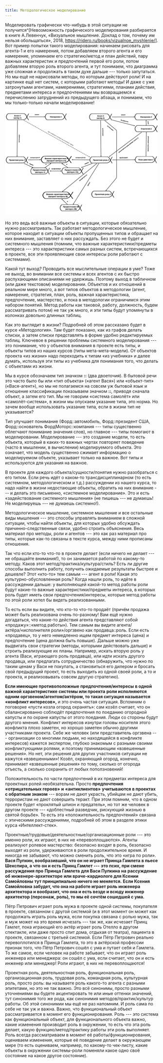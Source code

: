 ```yaml
---
title: Методологическое моделирование
---
```


Моделировать графически что-нибудь в этой ситуации не
получится^[Невозможность графического моделирования
разбирается в книге А.Левенчук, «Визуальное мышление. Доклад о том,
почему им нельзя обольщаться», 2018,
<https://ridero.ru/books/vizualnoe_myshlenie/>]. Вот
пример попытки такого моделирования: начинаем рисовать для агента-1 и
его намерения, потом добавляем второго агента и его намерение, упоминаем
его стратегию/метод и план действий, пару важных характеристик и
предпочтений первой его роли, потом добавляем вторую роль второго
агента, и тут понимаем, что диаграмма уже сложная и продолжать в таком
духе дальше --- только запутаться. Но мы ещё не нарисовали методы, по
которым действуют роли! И на картинке ещё нет систем, с которыми
работают методы! И даже с уже затронутыми агентами, намерениями,
стратегиями, планами действия, предметами интереса и предпочтениями мы
возвращаемся к перечислению затруднений из предыдущего абзаца, и
понимаем, что мы только-только начали моделирование!


![](11-methodological-modeling-20.png)


Но это ведь всё важные объекты в ситуации, которые обязательно нужно
рассматривать. Так работает методологическое мышление, которое находит в
ситуации объекты пропущенных типов и обращает на них внимание,
заставляет о них рассуждать. Без этого не будет и системного мышления
(помним, что важные характеристики/предметы интереса --- это
характеристики самых разных систем, встречающихся в проекте, все эти
проявляющие свои интересы роли работают с системами).

Какой тут выход? Проводить все мыслительные операции в уме? Тоже не
выход, во внимании все системы и всех агентов с их быстро распухающими
описаниями не удержишь. Поэтому выход в табличном (или даже текстовом)
моделировании. Объектов и их отношений в реальном мире много, а вот
типов объектов в методологии (агент, намерение, стратегия, план, роль,
важная характеристика, предпочтение, мастерство, и пока в методологии
ограничимся этим набором понятий. Метод работы как таковой, работу,
должность, будем рассматривать потом) не так уж много, и эти типы будут
упомянуты в колонках довольно длинных таблиц.

Как это выглядит в жизни? Подробней об этом рассказано будет в курсе
«Методология». Там будет показано, как из графов делать списки, а затем
списки представлять в форме удобно редактируемых таблиц. Ключевое в
решении проблемы системного моделирования --- это понимание, что у
объектов внимания в проекте есть типы, и объекты типов из наших курсов
(типы мета-мета-модели). От объектов проекта «из жизни» надо переходить
к типам «из учебника» и далее думать, используя эти типы из учебника для
понимания того, что делать с объектами из жизни.

Мы в курсе обозначаем тип значком **::** (два двоеточия). В бытовой речи
это часто было бы или «тип объекта» («агент Вася») или «объект-тип»
(«Вася-агент»), но мы не полагаемся на совсем уж бытовой язык и
отношение классификации показываем значком **::**, приводя сначала
объект, а затем его тип. Мы не говорим «система самолёт» или
«самолёт-система», в жизни мы опускаем указание типа, это норма. Но
зачем вообще использовать указание типа, если в жизни тип не
указывается?

Тип улучшает понимание (Форд::автомобиль, Форд::президент США,
Форд::основатель ФордМоторс::компания --- типы существенно облегчают
понимание значения слов), но главное --- типы помогают в моделировании.
Моделирование --- это создание модели, то есть объекта, который в
каких-то важных чертах повторяет поведение (часто в мышлении, в
вычислении) моделируемого объекта. Это означает, что модель существенно
сжимает информацию о моделируемом объекте, указывает только на важное.
Вот типы и используются для указания на важное.

В проекте для каждого объекта/сущности/понятия нужно разобраться с его
типом. Если речь идёт о каком-то трансдисциплинарном (то есть системном,
методологическом и т.д.) рассуждении из нашего курса, то надо найти в
жизни недостающие объекты, обратить на них внимание --- и делать это
письменно, «системное моделирование». Это и есть «задействование
системного мышления» (не пишешь --- не думаешь! Не моделируешь --- не
думаешь системно!).

Методологическое мышление, системное мышление и все остальные виды
мышления --- это способы управлять вниманием в сложной ситуации, чтобы
найти объекты, для которых удобно обсуждать причинно-следственные связи,
удобно строить объяснения. Весь материал про методы, роли и агентов ---
это как раз материал про типы, которые как-то связаны в тексте курса,
между ними прописаны отношения.

Так что если кто-то что-то в проекте делает (если ничего не делает ---
не обращайте внимания!), то он занимается работой по какому-то методу.
Каков этот метод/практика/культура/стиль? Есть ли другие способы
выполнить работу, получить ожидаемые результаты быстрее и дешевле? Этот
«кто-то» тем самым --- агент в роли! Какая это культурно-обусловленная
роль? Когда нашли роль, то идёте в рассуждении дальше: у выполняющей
какой-то метод работы роли будут какие-то важные характеристики/предметы
интереса, в которых роль будет иметь свои предпочтения/интересы, которые
метод работы по этой роли хотел бы видеть реализованными.

То есть если вы видите, что кто-то что-то продаёт (причём продажа может
быть реализована очень по-разному! Вам ещё нужно догадаться, что
какие-то действия агента представляют собой «продажу»::«метод работы»).
Тем самым вы видите агента/актёра/«исполнителя роли»/оргзвено как
продавца::роль. Если есть «продавец», то у него немедленно ищем предмет
интереса (цена) и предпочтение (цена должна быть повыше). Дальше можно
уже выдвигать свои стратегии (методы, которыми действовать дальше) и
строить реализующие их планы. Например, искать вторую роль у агента
(Васи, играющего роль продавца), или идти искать другого продавца, или
предлагать сотрудничество (обнаружить, что нужно по таким ценам у Васи
не покупать, а становиться его дилером и бросать свой предыдущий проект,
то есть выходить из одной своей роли, а то и проекта, и реализовывать
совсем другую стратегию).

**Если имеющие противоположные** **предпочтения/интересы** **в одной**
**важной характеристике** **системы или проекта** **роли исполняются
одним** **оргзвеном/агентом/актёром, то такая ситуация называется**
**«конфликт интересов»,** и это очень частая ситуация. Вспомним о
поговорке «пусти козла огород охранять»: сам козёл считает, что он
сбалансированно соблюдёт предпочтения по поеданию огородной капусты и по
охране капусты от этого поедания. Люди со стороны будут другого мнения.
Конфликт интересов изнутри головы носителя этого конфликта плохо
заметен, но хорошо заметен обычно другими участниками проекта. Себе же
человек (или представитель оргзвена --- организации со многими людьми,
но находящейся в конфликте интересов) кажется экспертом, глубоко
знакомым с разными своими конфликтующими ролями, и поэтому принимающим
«взвешенные решения». Но нет, эти решения для других участников ситуации
не кажутся «взвешенными»! Козёл, охраняющий огород, конечно, принимает
«взвешенные решения» по тому, сколько от огорода отъесть, а сколько
сохранить от любых поползновений!

Положительность по части предпочтений в их предметах интереса для
проектных ролей необязательна. Просто **предпочтения** **«отрицательных
героев»** **и** **«антиклиентов»** **учитываются** **в проектах** **с
обратным знаком** --- ворам не дают украсть, убийцам не дают убить,
террористам не дают совершить теракт. При этом помним, что в одном
проекте будет «проклятый шпион и предатель», но тот же человек в другом
проекте --- «доблестный разведчик, рискующий жизнью в святой борьбе». То
есть эта «положительность предпочтений» связана с этическими
рассуждениями, подробней об этом в разделе этики курса «Интеллект-стек».

Проектные/трудовые/деятельностные/организационные роли --- это именно
роли, их играют, в них не «перевоплощаются». Агенты реализуют ролевое
мастерство: безопасно входят в роль, безопасно выходят из роли,
удерживаются в роли продолжительное время. И никогда не забывают, что
можно сменить роль, что это «игра по роли». **Вася Пупкин, вообразивший,
что он не играет Принца Гамлета** **в пьесе Шекспира, а** **что** **он и
есть Принц Гамлет ---** **это псих, при смене** **рассуждения про**
**Принца Гамлета** **для Васи Пупкина** **на** **рассуждение об**
**инженере-архитекторе** **или враче-кардиологе для Ксении Самойловны**
**тут принципиально ничего не меняется.** **Если Ксения Самойловна
забудет, что она на работе играет роль инженера архитектора и вообразит,
что она и есть везде и всюду инженер архитектор (персонаж, роль), то мы
её сочтём сошедшей с ума.**

Пётр Петрович играет роль мужа в проекте одной системы, покупателя в
проекте, связанном с другой системой (и в этот момент он может как
продолжать играть роль мужа, если покупка связана с ролью мужа, так и
муж может на это время исчезать --- так же, как исчезает Принц Гамлет,
пока играющий его актёр играет роль Отелло в другом спектакле, или даже
просто спит дома, отдыхая от театра), пациента в проекте, связанном с
третьей системой. Если Пётр Петрович реально перевоплотился в Принца
Гамлета, то это в актёрской профессии признак того, что Пётр Петрович
сошёл с ума и путает себя и Гамлета. То же самое, если человек на работе
забывает, что он играет роль инженера или менеджера: он сошёл с ума,
если считает, что он и есть инженер или менеджер! Роли играют, в них не
перевоплощаются!

Проектная роль, деятельностная роль, функциональная роль,
организационная роль, трудовая роль, командная роль, культурная роль,
просто роль: вы называете роль какого-то агента с разными эпитетами, но
это не так важно. Это всё синонимы, просто разными уточнениями вы будете
акцентировать те или иные оттенки значений, тут синонимия того же рода,
как синонимия методов/практик/культур работы. Об этой синонимии мы ещё
не раз напомним. И роль сама по себе не так уж и важна. Важно, что
функциональный объект рассматривается в момент его функционирования.
Роль --- это система как функциональный объект, для функционального
объекта важно, какие изменения производит роль в окружении, то есть что
эта роль делает, какую функцию/метод/практику работы эти роль выполняет.
Роль всегда рассматриваем в момент её работы/функционирования, оцениваем
изменения, которые её поведение делает в окружающем мире (то есть
оцениваем, например, по какому-то чек-листу, какие объекты в окружении
системы-роли поменяли какое одно своё состояние на какое другое
состояние).
